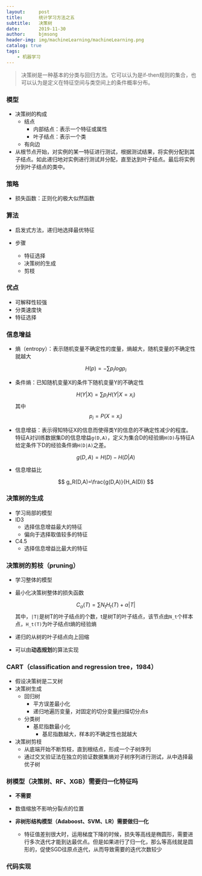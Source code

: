 ```yaml
---
layout:     post
title:      统计学习方法之五
subtitle:   决策树
date:       2019-11-30
author:     bjmsong
header-img: img/machineLearning/machineLearning.png
catalog: true
tags:
    - 机器学习
---
```

>决策树是一种基本的分类与回归方法。它可以认为是if-then规则的集合，也可以认为是定义在特征空间与类空间上的条件概率分布。



### 模型

- 决策树的构成
  - 结点
    - 内部结点：表示一个特征或属性
    - 叶子结点：表示一个类
  - 有向边
- 从根节点开始，对实例的某一特征进行测试，根据测试结果，将实例分配到其子结点。如此递归地对实例进行测试并分配，直至达到叶子结点。最后将实例分到叶子结点的类中。



### 策略

- 损失函数：正则化的极大似然函数



### 算法

- 启发式方法，递归地选择最优特征

- 步骤

  - 特征选择
  - 决策树的生成
  - 剪枝




### 优点

- 可解释性较强
- 分类速度快
- 特征选择



### 信息增益

- 熵（entropy）：表示随机变量不确定性的度量，熵越大，随机变量的不确定性就越大

  $$
  H(p) = -\sum{p_i}logp_i
  $$

- 条件熵：已知随机变量X的条件下随机变量Y的不确定性

  $$
  H(Y|X) = \sum{p_iH(Y|X=x_i)}
  $$
  其中
  $$
  p_i=P(X=x_i)
  $$

- 信息增益：表示得知特征X的信息而使得类Y的信息的不确定性减少的程度。特征A对训练数据集D的信息增益`g(D,A)`，定义为集合D的经验熵`H(D)`与特征A给定条件下D的经验条件熵`H(D|A)`之差。

  $$
  g(D,A)=H(D)-H(D|A)
  $$
  

- 信息增益比

  $$
  g_R(D,A)=\frac{g(D,A)}{H_A(D)}
  $$
  



### 决策树的生成

- 学习局部的模型
- ID3
  - 选择信息增益最大的特征
  - 偏向于选择取值较多的特征
- C4.5
  - 选择信息增益比最大的特征



### 决策树的剪枝（pruning）

- 学习整体的模型

- 最小化决策树整体的损失函数

  $$
  C_{\alpha}(T) = \sum{N_tH_t(T)}+\alpha|T|
  $$
  其中，`|T|`是树T的叶子结点的个数，t是树T的叶子结点，该节点由`N_t`个样本点，`H_t(T)`为叶子结点t熵的经验熵

- 递归的从树的叶子结点向上回缩

- 可以由**动态规划**的算法实现



### CART（classification and regression tree，1984）

- 假设决策树是二叉树
- 决策树生成
  - 回归树
    - 平方误差最小化
    - 递归地遍历变量，对固定的切分变量j扫描切分点s
  - 分类树
    - 基尼指数最小化
      - 基尼指数越大，样本的不确定性也就越大
- 决策树剪枝
  - 从底端开始不断剪枝，直到根结点，形成一个子树序列
  - 通过交叉验证法在独立的验证数据集熵对子树序列进行测试，从中选择最优子树



### 树模型（决策树、RF、XGB）需要归一化特征吗

- **不需要**

- 数值缩放不影响分裂点的位置
- **非树形结构模型（Adaboost、SVM、LR）需要做归一化**
  - 特征值差别很大时，运用梯度下降的时候，损失等高线是椭圆形，需要进行多次迭代才能到达最优点。但是如果进行了归一化，那么等高线就是圆形的，促使SGD往原点迭代，从而导致需要的迭代次数较少



### 代码实现



